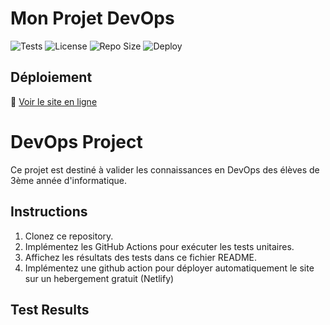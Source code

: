 # Mon Projet DevOps

![Tests](https://github.com/<Anasky59>/<DevOps3>/actions/workflows/test.yml/badge.svg)
![License](https://img.shields.io/github/license/Anasky59/DevOps3)
![Repo Size](https://img.shields.io/github/repo-size/Anasky59/DevOps3)
![Deploy](https://img.shields.io/netlify/de78af7c-cfe2-4d93-914b-72ec5fafaaae)

## Déploiement
🔗 [Voir le site en ligne](https://illustrious-pegasus-58b48c.netlify.app/)

# DevOps Project

Ce projet est destiné à valider les connaissances en DevOps des élèves de 3ème année d'informatique.

## Instructions

1. Clonez ce repository.
2. Implémentez les GitHub Actions pour exécuter les tests unitaires.
3. Affichez les résultats des tests dans ce fichier README.
4. Implémentez une github action pour déployer automatiquement le site sur un hebergement gratuit (Netlify)

## Test Results
